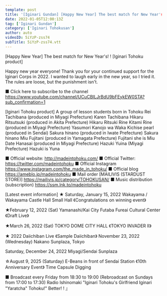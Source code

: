 ```yaml
---
template: post
title: '[Iginari Gundan] [Happy New Year] The best match for New Year's! ! [Iginari Tohoku product]'
date: 2022-01-05T12:00:13Z
tag: ['Iginari Gundan']
category: ['Iginari Tohokusan']
author: auto 
videoID: 5iYzP-zss74
subTitle: 5iYzP-zss74.vtt
---
```

[Happy New Year] The best match for New Year's! ! [Iginari Tohoku product]

Happy new year everyone!
Thank you for your continued support for the Iginari Corps in 2022.
I wanted to laugh early in the new year, so I tried it.
The rules are loose, but the punishment isn't.

■ Click here to subscribe to the channel
https://www.youtube.com/channel/UCuCBILJrBdU9bFEykEW0STA?sub_confirmation=1


[Iginari Tohoku product]
A group of lesson students born in Tohoku
Rei Tachibana (produced in Miyagi Prefecture) Karen Tachibana
Hikaru Ritsutsuki (produced in Akita Prefecture) Hikaru Ritsuki
Rine Kitami Rine (produced in Miyagi Prefecture)
Yasumori Kanojo wa Waka
Kichise pearl (produced in Sendai)
Sakura hinano (produced in Iwate Prefecture) Sakura hinano
Miu Fujitani (produced in Yamagata Prefecture) Fujitani she is Miu
Date Hanasai (produced in Miyagi Prefecture)
Hazuki Yuina (Miyagi Prefecture) Hazuki is Yuna

■ Official website: http://madeintohoku.com/
■ Official Twitter: https://twitter.com/madeintohoku
■ Official Instagram https://www.instagram.com/the_made_in_tohoku/
■ Official blog https://ameblo.jp/madeintohoku
■ Mail order [MAILIVIS (STARDUST STORE)] https://mailivis.jp/category/TOHOKUSAN/
■ Music distribution (subscription) https://ssm.lnk.to/madeintohoku


[Latest event information]
★ Saturday, January 15, 2022 Wakayama / Wakayama Castle Hall Small Hall
《Congratulations on winning event》

★February 12, 2022 (Sat) Yamanashi/Kai City Futaba Fureai Cultural Center
《Draft Live》

★March 26, 2022 (Sat) TOKYO DOME CITY HALL
《TOKYO INVADER II》

★ 2022 Daiichiban Live 《Sample Daiichiban》
November 23, 2022 (Wednesday)
Nakano Sunplaza, Tokyo

Saturday, December 24, 2022
Miyagi/Sendai Sunplaza

☆August 9, 2025 (Saturday) E-Beans in front of Sendai Station
《10th Anniversary Event》 Time Capsule Digging

 
■ Broadcast every Friday from 18:30 to 19:00 (Rebroadcast on Sundays from 17:00 to 17:30)
Radio Ishinomaki "Iginari Tohoku's Girlfriend Iginari "Yaratcha" Tohoku!" Better! ! 』